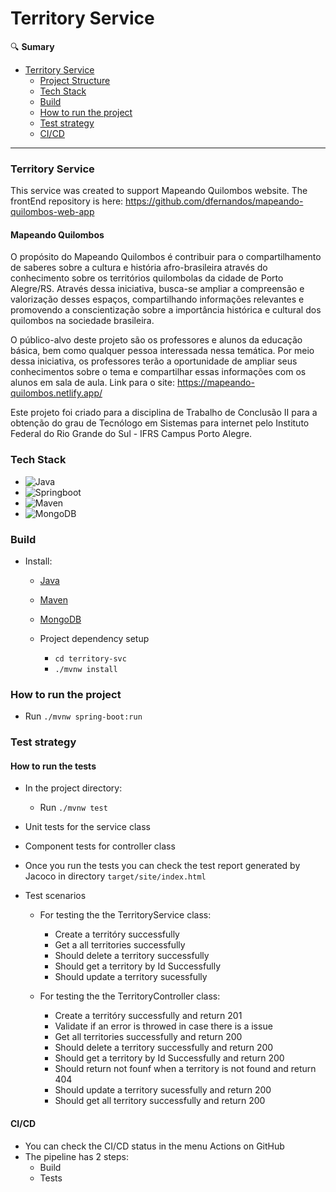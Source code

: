 # Territory Service

🔍 **Sumary**
- [Territory Service](#Territory-Service)
    - [Project Structure](#estrutura-do-projeto)
    - [Tech Stack](#Tech-Stack)
    - [Build](#Build)
    - [How to run the project](#How_to_run_the_project)
    - [Test strategy](#Test_strategy)
    - [CI/CD](#CI/CD)

      
---

### Territory Service

This service was created to support Mapeando Quilombos website. The frontEnd repository is here: https://github.com/dfernandos/mapeando-quilombos-web-app

#### Mapeando Quilombos

O propósito do Mapeando Quilombos é contribuir para o compartilhamento de saberes sobre a cultura e história afro-brasileira através do conhecimento sobre os territórios quilombolas da cidade de Porto Alegre/RS. Através dessa iniciativa, busca-se ampliar a compreensão e valorização desses espaços, compartilhando informações relevantes e promovendo a conscientização sobre a importância histórica e cultural dos quilombos na sociedade brasileira.

O público-alvo deste projeto são os professores e alunos da educação básica, bem como qualquer pessoa interessada nessa temática. Por meio dessa iniciativa, os professores terão a oportunidade de ampliar seus conhecimentos sobre o tema e compartilhar essas informações com os alunos em sala de aula.
Link para o site: https://mapeando-quilombos.netlify.app/

Este projeto foi criado para a disciplina de Trabalho de Conclusão II para a obtenção do grau de Tecnólogo em Sistemas para internet pelo Instituto Federal do Rio Grande do Sul - IFRS Campus Porto Alegre.

### Tech Stack

 - ![Java](https://img.shields.io/badge/code-Java-b0e0df)
 - ![Springboot](https://img.shields.io/badge/code-Springboot-b0e0df)
 - ![Maven](https://img.shields.io/badge/builder-Maven-b0e0df)
 - ![MongoDB](https://img.shields.io/badge/database-MongoDB-b0e0df)


### Build
 - Install:
   - [Java](https://www.oracle.com/java/technologies/downloads/)
   - [Maven](https://maven.apache.org/install.html)
   - [MongoDB](https://www.mongodb.com/try/download/community)

   - Project dependency setup  
     - `cd territory-svc` 
     - `./mvnw install` 

### How to run the project
- Run `./mvnw spring-boot:run`


### Test strategy

#### How to run the tests

 - In the project directory:
   - Run `./mvnw test `

- Unit tests for the service class

- Component tests for controller class

- Once you run the tests you can check the test report generated by Jacoco in directory `target/site/index.html`

- Test scenarios

  - For testing the the TerritoryService class:
    - Create a territóry successfully
    - Get a all territories successfully
    - Should delete a territory successfully
    - Should get a territory by Id Successfully
    - Should update a territory sucessfully

  - For testing the the TerritoryController class:
    - Create a territóry successfully and return 201
    - Validate if an error is throwed in case there is a issue
    - Get all territories successfully and return 200
    - Should delete a territory successfully and return 200
    - Should get a territory by Id Successfully and return 200
    - Should return not founf when a territory is not found and return 404
    - Should update a territory sucessfully and return 200
    - Should get all territory successfully and return 200


#### CI/CD

- You can check the CI/CD status in the menu Actions on GitHub
- The pipeline has 2 steps:
  - Build
  - Tests



